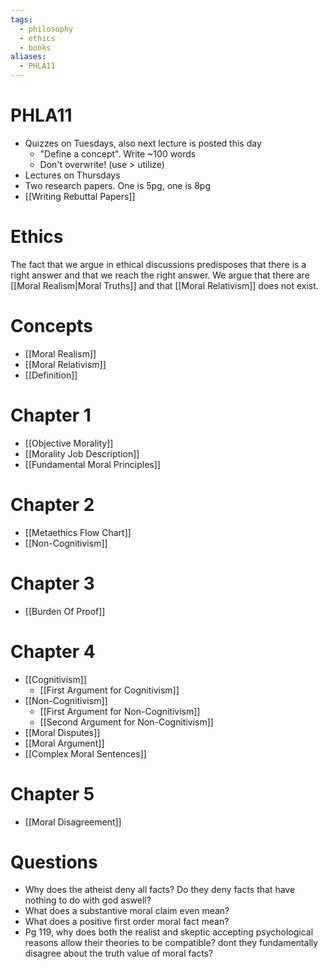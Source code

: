 ```yaml
---
tags:
  - philosophy
  - ethics
  - books
aliases:
  - PHLA11
---
```

# PHLA11
- Quizzes on Tuesdays, also next lecture is posted this day
	- "Define a concept". Write ~100 words
	- Don't overwrite! (use > utilize)
- Lectures on Thursdays
- Two research papers. One is 5pg, one is 8pg
- [[Writing Rebuttal Papers]]
# Ethics
The fact that we argue in ethical discussions predisposes that there is a right answer and that we reach the right answer. 
We argue that there are [[Moral Realism|Moral Truths]] and that [[Moral Relativism]] does not exist.
# Concepts
- [[Moral Realism]]
- [[Moral Relativism]]
- [[Definition]]
# Chapter 1
- [[Objective Morality]]
- [[Morality Job Description]]
- [[Fundamental Moral Principles]]
# Chapter 2
- [[Metaethics Flow Chart]]
- [[Non-Cognitivism]]
# Chapter 3
- [[Burden Of Proof]]
# Chapter 4
- [[Cognitivism]]
	- [[First Argument for Cognitivism]]
- [[Non-Cognitivism]]
	- [[First Argument for Non-Cognitivism]]
	- [[Second Argument for Non-Cognitivism]]
- [[Moral Disputes]]
- [[Moral Argument]]
- [[Complex Moral Sentences]]
# Chapter 5
- [[Moral Disagreement]]
# Questions
- Why does the atheist deny all facts? Do they deny facts that have nothing to do with god aswell?
- What does a substantive moral claim even mean?
- What does a positive first order moral fact mean?
- Pg 119, why does both the realist and skeptic accepting psychological reasons allow their theories to be compatible? dont they fundamentally disagree about the truth value of moral facts?